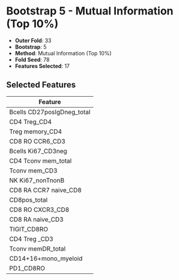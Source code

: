 # Bootstrap 5 - Mutual Information (Top 10%)

- **Outer Fold**: 33
- **Bootstrap**: 5
- **Method**: Mutual Information (Top 10%)
- **Fold Seed**: 78
- **Features Selected**: 17

## Selected Features

| Feature |
|---------|
| Bcells CD27posIgDneg_total |
| CD4 Treg_CD4 |
| Treg memory_CD4 |
| CD8 RO CCR6_CD3 |
| Bcells Ki67_CD3neg |
| CD4 Tconv mem_total |
| Tconv mem_CD3 |
| NK Ki67_nonTnonB |
| CD8 RA CCR7 naive_CD8 |
| CD8pos_total |
| CD8 RO CXCR3_CD8 |
| CD8 RA naive_CD3 |
| TIGIT_CD8RO |
| CD4 Treg _CD3 |
| Tconv memDR_total |
| CD14+16+mono_myeloid |
| PD1_CD8RO |
